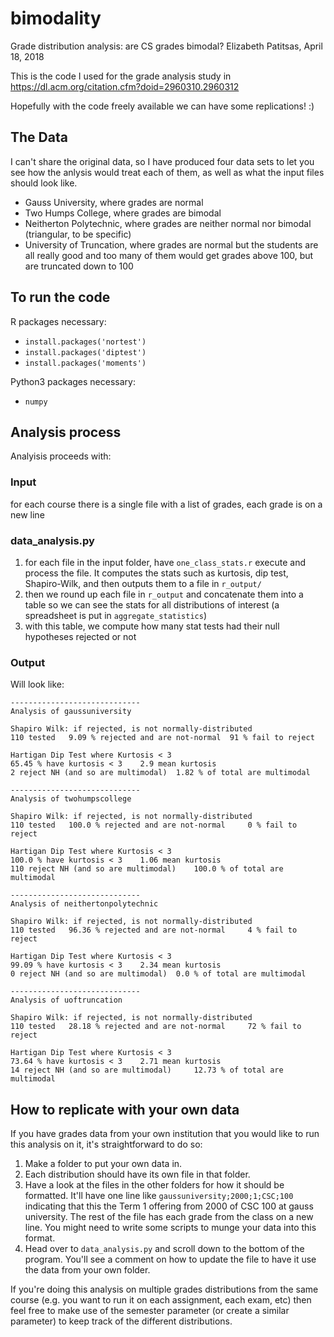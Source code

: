 # bimodality
Grade distribution analysis: are CS grades bimodal?
Elizabeth Patitsas, April 18, 2018

This is the code I used for the grade analysis study in https://dl.acm.org/citation.cfm?doid=2960310.2960312

Hopefully with the code freely available we can have some replications! :)

## The Data
I can't share the original data, so I have produced four data sets to let you see
how the anlysis would treat each of them, as well as what the input files should look like.

* Gauss University, where grades are normal
* Two Humps College, where grades are bimodal
* Neitherton Polytechnic, where grades are neither normal nor bimodal (triangular, to be specific)
* University of Truncation, where grades are normal but the students are all really good and too many of them would get grades above 100, but are truncated down to 100

## To run the code

R packages necessary:
* `install.packages('nortest')`
* `install.packages('diptest')`
* `install.packages('moments')`

Python3 packages necessary:
* `numpy`

## Analysis process

Analyisis proceeds with:

### Input
for each course there is a single file with a list of grades, each grade is on a new line

### data_analysis.py
1. for each file in the input folder, have `one_class_stats.r` execute and process the file. It computes the stats such as kurtosis, dip test, Shapiro-Wilk, and then outputs them to a file in `r_output/`
1. then we round up each file in `r_output` and concatenate them into a table so we can see the stats for all distributions of interest (a spreadsheet is put in `aggregate_statistics`)
1. with this table, we compute how many stat tests had their null hypotheses rejected or not

### Output

Will look like:
```
-----------------------------
Analysis of gaussuniversity 

Shapiro Wilk: if rejected, is not normally-distributed
110 tested	 9.09 % rejected and are not-normal	 91 % fail to reject

Hartigan Dip Test where Kurtosis < 3
65.45 % have kurtosis < 3	 2.9 mean kurtosis
2 reject NH (and so are multimodal)	 1.82 % of total are multimodal

-----------------------------
Analysis of twohumpscollege 

Shapiro Wilk: if rejected, is not normally-distributed
110 tested	 100.0 % rejected and are not-normal	 0 % fail to reject

Hartigan Dip Test where Kurtosis < 3
100.0 % have kurtosis < 3	 1.06 mean kurtosis
110 reject NH (and so are multimodal)	 100.0 % of total are multimodal

-----------------------------
Analysis of neithertonpolytechnic 

Shapiro Wilk: if rejected, is not normally-distributed
110 tested	 96.36 % rejected and are not-normal	 4 % fail to reject

Hartigan Dip Test where Kurtosis < 3
99.09 % have kurtosis < 3	 2.34 mean kurtosis
0 reject NH (and so are multimodal)	 0.0 % of total are multimodal

-----------------------------
Analysis of uoftruncation 

Shapiro Wilk: if rejected, is not normally-distributed
110 tested	 28.18 % rejected and are not-normal	 72 % fail to reject

Hartigan Dip Test where Kurtosis < 3
73.64 % have kurtosis < 3	 2.71 mean kurtosis
14 reject NH (and so are multimodal)	 12.73 % of total are multimodal
```

## How to replicate with your own data

If you have grades data from your own institution that you would like to run this analysis on it, it's straightforward to do so:

1. Make a folder to put your own data in. 
1. Each distribution should have its own file in that folder.
1. Have a look at the files in the other folders for how it should be formatted. It'll have one line like `gaussuniversity;2000;1;CSC;100` indicating that this the Term 1 offering from 2000 of CSC 100 at gauss university. The rest of the file has each grade from the class on a new line. You might need to write some scripts to munge your data into this format.
1. Head over to `data_analysis.py` and scroll down to the bottom of the program. You'll see a comment on how to update the file to have it use the data from your own folder.

If you're doing this analysis on multiple grades distributions from the same course (e.g. you want to run it on each assignment, each exam, etc) then feel free to make use of the semester parameter (or create a similar parameter) to keep track of the different distributions.
